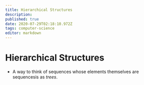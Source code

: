 ```yaml
---
title: Hierarchical Structures
description: 
published: true
date: 2020-07-29T02:18:10.972Z
tags: computer-science
editor: markdown
---
```


# Hierarchical Structures

* A way to think of sequences whose elements themselves are sequencesis as *trees*.
